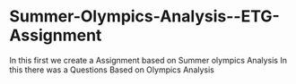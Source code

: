 # Summer-Olympics-Analysis--ETG-Assignment
In this first we create a Assignment based on Summer olympics Analysis 
In this there was a Questions Based on Olympics Analysis
